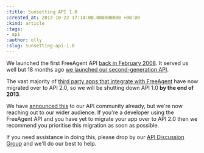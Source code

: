 ```yaml
---
:title: Sunsetting API 1.0
:created_at: 2013-10-22 17:14:00.000000000 +00:00
:kind: article
:tags:
- api
:author: olly
:slug: sunsetting-api-1.0
---
```


We launched the first FreeAgent API [back in February 2008](http://www.freeagent.com/central/freeagent-update-release-fleurie). 
It served us well but 18 months ago [we launched our second-generation API](http://www.freeagent.com/central/api-2-is-here). 

The vast majority of [third party apps that integrate with FreeAgent](http://www.freeagent.com/developers/goodies) have
now migrated over to API 2.0, so we will be shutting down API 1.0 **by the end of 2013**.

We have [announced this](https://groups.google.com/d/msg/freeagent_api/v_HFjxoiFvA/Ek1UtCeBh5QJ) to our API community 
already, but we're now reaching out to our wider audience. If you're a developer using the FreeAgent 
API and you have yet to migrate your app over to API 2.0 then we recommend you prioritise this 
migration as soon as possible. 

If you need assistance in doing this, please drop by our [API Discussion Group](https://groups.google.com/forum/#!forum/freeagent_api)
and we'll do our best to help.
